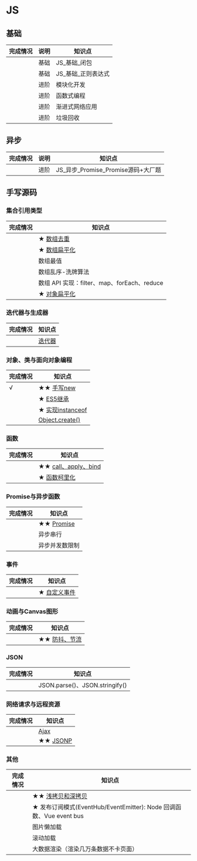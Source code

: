 # JS
## 基础

| 完成情况 | 说明 | 知识点 |
| - | - | - |
|   | 基础  | JS_基础_闭包 |
|   | 基础  | JS_基础_正则表达式 |
|   | 进阶  | 模块化开发 |
|   | 进阶  | 函数式编程 |
|   | 进阶  | 渐进式网络应用 |
|   | 进阶  | 垃圾回收 |

## 异步

| 完成情况 | 说明 | 知识点 |
| - | - | - |
|   | 进阶 | JS_异步_Promise_Promise源码+大厂题 |

## 手写源码

### 集合引用类型

| 完成情况 | 知识点 |
| - | - |
|   | ★ [数组去重](https://github.com/XingRenEr/Front-end/blob/master/Javascript/%E6%89%8B%E5%86%99%E6%BA%90%E7%A0%81/%E5%85%B6%E4%BB%96.md#eleven) |
|   | ★ [数组扁平化](https://github.com/XingRenEr/Front-end/blob/master/Javascript/%E6%89%8B%E5%86%99%E6%BA%90%E7%A0%81/%E5%85%B6%E4%BB%96.md#night) |
|   | 数组最值 |
|   | 数组乱序-洗牌算法 |
|   | 数组 API 实现：filter、map、forEach、reduce |
|   | ★ [对象扁平化](https://github.com/XingRenEr/Front-end/blob/master/Javascript/%E6%89%8B%E5%86%99%E6%BA%90%E7%A0%81/%E5%85%B6%E4%BB%96.md#ten) |

### 迭代器与生成器

| 完成情况 | 知识点 |
| - | - |
|   | [迭代器](https://github.com/XingRenEr/Front-end/blob/master/Javascript/%E6%89%8B%E5%86%99%E6%BA%90%E7%A0%81/%E5%85%B6%E4%BB%96.md#seven) |

### 对象、类与面向对象编程

| 完成情况 | 知识点 |
| - | - |
| √ | ★★ [手写new](https://github.com/XingRenEr/Front-end/blob/master/Javascript/%E6%89%8B%E5%86%99%E6%BA%90%E7%A0%81/new.md) |
|   | ★ [ES5继承](https://github.com/XingRenEr/Front-end/blob/master/Javascript/%E6%89%8B%E5%86%99%E6%BA%90%E7%A0%81/%E5%85%B6%E4%BB%96.md#four) |
|   | ★ [实现instanceof](https://github.com/XingRenEr/Front-end/blob/master/Javascript/%E6%89%8B%E5%86%99%E6%BA%90%E7%A0%81/%E5%85%B6%E4%BB%96.md#five) |
|   | [Object.create()](https://github.com/XingRenEr/Front-end/blob/master/Javascript/%E6%89%8B%E5%86%99%E6%BA%90%E7%A0%81/%E5%85%B6%E4%BB%96.md#three) |

### 函数

| 完成情况 | 知识点 |
| - | - |
|   | ★★ [call、apply、bind](https://github.com/XingRenEr/Front-end/blob/master/Javascript/%E6%89%8B%E5%86%99%E6%BA%90%E7%A0%81/Promise.md) |
|   | ★ [函数柯里化](https://github.com/XingRenEr/Front-end/blob/master/Javascript/%E6%89%8B%E5%86%99%E6%BA%90%E7%A0%81/%E5%85%B6%E4%BB%96.md#six) |

### Promise与异步函数

| 完成情况 | 知识点 |
| - | - |
|   | ★★ [Promise](https://github.com/XingRenEr/Front-end/blob/master/Javascript/%E6%89%8B%E5%86%99%E6%BA%90%E7%A0%81/Promise.md) |
|   | 异步串行|异步并行 |
|   | 异步并发数限制 |

### 事件

| 完成情况 | 知识点 |
| - | - |
|   | ★ [自定义事件](https://github.com/XingRenEr/Front-end/blob/master/Javascript/%E6%89%8B%E5%86%99%E6%BA%90%E7%A0%81/%E5%85%B6%E4%BB%96.md#two) |

### 动画与Canvas图形

| 完成情况 | 知识点 |
| - | - |
|   | ★★ [防抖、节流](https://github.com/XingRenEr/Front-end/blob/master/Javascript/%E6%89%8B%E5%86%99%E6%BA%90%E7%A0%81/%E9%98%B2%E6%8A%96%E5%92%8C%E8%8A%82%E6%B5%81.md) |

### JSON

| 完成情况 | 知识点 |
| - | - |
|   | JSON.parse()、JSON.stringify() |

### 网络请求与远程资源

| 完成情况 | 知识点 |
| - | - |
|   | [Ajax](https://github.com/XingRenEr/Front-end/blob/master/Javascript/%E6%89%8B%E5%86%99%E6%BA%90%E7%A0%81/%E5%85%B6%E4%BB%96.md#eight) |
|   | ★★ [JSONP](https://github.com/XingRenEr/Front-end/blob/master/Javascript/%E6%89%8B%E5%86%99%E6%BA%90%E7%A0%81/JSONP.md) |

### 其他

| 完成情况 | 知识点 |
| - | - |
|   | ★★ [浅拷贝和深拷贝](https://github.com/XingRenEr/Front-end/blob/master/Javascript/%E6%89%8B%E5%86%99%E6%BA%90%E7%A0%81/%E6%B5%85%E6%8B%B7%E8%B4%9D%E5%92%8C%E6%B7%B1%E6%8B%B7%E8%B4%9D.md) |
|   | ★ 发布订阅模式(EventHub/EventEmitter): Node 回调函数、Vue event bus |
|   | 图片懒加载 |
|   | 滚动加载 |
|   | 大数据渲染（渲染几万条数据不卡页面） |
